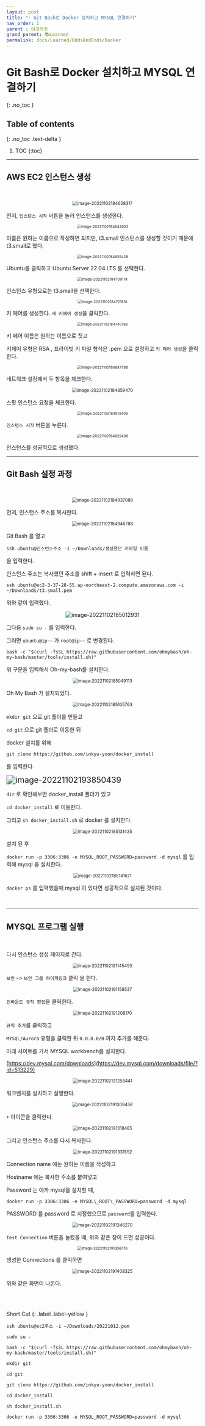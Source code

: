 ```yaml
---
layout: post
title: "· Git Bash로 Docker 설치하고 MYSQL 연결하기"
nav_order: 1
parent : 이것저것
grand_parent: 📚Learned
permalink: docs/Learned/OddsAndEnds/Docker
---
```


#  Git Bash로 Docker 설치하고 MYSQL 연결하기
{: .no_toc }

## Table of contents
{: .no_toc .text-delta }

1. TOC
{:toc}

---



## AWS EC2 인스턴스 생성


<br>

<p align="center">
<img src="https://raw.githubusercontent.com/buinq/imageServer/main/img/image-20221102184628317.png" alt="image-20221102184628317" style="zoom:80%;" />
</p>


먼저, `인스턴스 시작` 버튼을 눌러 인스턴스를 생성한다.


<p align="center">

<img src="https://raw.githubusercontent.com/buinq/imageServer/main/img/image-20221102184642602.png" alt="image-20221102184642602" style="zoom: 67%;" />
</p>


이름은 원하는 이름으로 작성하면 되지만, t3.small 인스턴스를 생성할 것이기 때문에 t3.small로 했다.


<p align="center">
<img src="https://raw.githubusercontent.com/buinq/imageServer/main/img/image-20221102184655428.png" alt="image-20221102184655428" style="zoom:67%;" />
</p>


Ubuntu를 클릭하고 Ubuntu Server 22.04.LTS 를 선택한다.


<p align="center">
<img src="https://raw.githubusercontent.com/buinq/imageServer/main/img/image-20221102184709174.png" alt="image-20221102184709174" style="zoom: 67%;" />
</p>


인스턴스 유형으로는 t3.small을 선택한다.


<p align="center">
<img src="https://raw.githubusercontent.com/buinq/imageServer/main/img/image-20221102184721818.png" alt="image-20221102184721818" style="zoom:67%;" />
</p>


키 페어를 생성한다. `새 키패어 생성`을 클릭한다.


<p align="center">
<img src="https://raw.githubusercontent.com/buinq/imageServer/main/img/image-20221102184740762.png" alt="image-20221102184740762" style="zoom: 67%;" />
</p>


키 페어 이름은 원하는 이름으로 짓고



키페어 유형은 RSA , 프라이빗 키 파일 형식은 .pem 으로 설정하고 `키 페어 생성`을 클릭한다.


<p align="center">
<img src="https://raw.githubusercontent.com/buinq/imageServer/main/img/image-20221102184847788.png" alt="image-20221102184847788" style="zoom:67%;" />
</p>


네트워크 설정에서 두 항목을 체크한다.


<p align="center">
<img src="https://raw.githubusercontent.com/buinq/imageServer/main/img/image-20221102184859470.png" alt="image-20221102184859470" style="zoom:80%;" />
</p>


스팟 인스턴스 요청을 체크한다.


<p align="center">
<img src="https://raw.githubusercontent.com/buinq/imageServer/main/img/image-20221102184913409.png" alt="image-20221102184913409" style="zoom:67%;" />
</p>


`인스턴스 시작` 버튼을 누른다.


<p align="center">
<img src="https://raw.githubusercontent.com/buinq/imageServer/main/img/image-20221102184925406.png" alt="image-20221102184925406" style="zoom:67%;" />
</p>


인스턴스를 성공적으로 생성했다.



------

## Git Bash 설정 과정

<br>

<p align="center">
<img src="https://raw.githubusercontent.com/buinq/imageServer/main/img/image-20221102184937086.png" alt="image-20221102184937086" style="zoom:80%;" />
</p>


먼저, 인스턴스 주소를 복사한다.


<p align="center">
<img src="https://raw.githubusercontent.com/buinq/imageServer/main/img/image-20221102184946788.png" alt="image-20221102184946788" style="zoom:80%;" />
</p>


Git Bash 를 열고



```
ssh ubuntu@인스턴스주소 -i ~/Downloads/생성했던 키파일 이름
```



을 입력한다.



인스턴스 주소는 복사했던 주소를 shift + insert 로 입력하면 된다.



```
ssh ubuntu@ec2-3-37-28-55.ap-northeast-2.compute.amazonaws.com -i ~/Downloads/t3.small.pem
```



위와 같이 입력했다.

<p align="center">
<img src="https://raw.githubusercontent.com/buinq/imageServer/main/img/image-20221102185012931.png" alt="image-20221102185012931"  />
</p>

그다음 `sudo su -` 를 입력한다.



그러면 `ubuntu@ip~~` 가 `root@ip~~` 로 변경된다.



```
bash -c "$(curl -fsSL https://raw.githubusercontent.com/ohmybash/oh-my-bash/master/tools/install.sh)"
```



위 구문을 입력해서 Oh-my-bash를 설치한다.


<p align="center">
<img src="https://raw.githubusercontent.com/buinq/imageServer/main/img/image-20221102185049113.png" alt="image-20221102185049113" style="zoom: 80%;" />
</p>


Oh My Bash 가 설치되었다.


<p align="center">
<img src="https://raw.githubusercontent.com/buinq/imageServer/main/img/image-20221102185105763.png" alt="image-20221102185105763" style="zoom:80%;" />
</p>

`mkdir git` 으로 git 폴더를 만들고



`cd git` 으로 git 폴더로 이동한 뒤



docker 설치를 위해



```
git clone https://github.com/inkyu-yoon/docker_install
```



를 입력한다.


<p align="center">


<img src="https://raw.githubusercontent.com/buinq/imageServer/main/img/image-20221102193850439.png" alt="image-20221102193850439" style="zoom:150%;" /></p>

`dir` 로 확인해보면 docker_install 폴더가 있고



`cd docker_install` 로 이동한다.



그리고 `sh docker_install.sh` 로 docker 를 설치한다.


<p align="center">
<img src="https://raw.githubusercontent.com/buinq/imageServer/main/img/image-20221102185131435.png" alt="image-20221102185131435" style="zoom:80%;" />
</p>

설치 된 후



`docker run -p 3306:3306 -e MYSQL_ROOT_PASSWORD=password -d mysql` 를 입력해 mysql 을 설치한다.


<p align="center">
<img src="https://raw.githubusercontent.com/buinq/imageServer/main/img/image-20221102185141671.png" alt="image-20221102185141671" style="zoom:80%;" />
</p>


`docker ps` 를 입력했을때 mysql 이 있다면 성공적으로 설치된 것이다.

<br>

---

## MYSQL 프로그램 실행

<br>

다시 인스턴스 생성 페이지로 간다.


<p align="center">
<img src="https://raw.githubusercontent.com/buinq/imageServer/main/img/image-20221102191145453.png" alt="image-20221102191145453" style="zoom:80%;" />
</p>




`보안` -> `보안 그룹 하이퍼링크` 클릭 을 한다.


<p align="center">
<img src="https://raw.githubusercontent.com/buinq/imageServer/main/img/image-20221102191156537.png" alt="image-20221102191156537" style="zoom:80%;" />
</p>


`인바운드 규칙 편집`을 클릭한다.


<p align="center">
<img src="https://raw.githubusercontent.com/buinq/imageServer/main/img/image-20221102191208170.png" alt="image-20221102191208170" style="zoom:80%;" />
</p>


`규칙 추가`를 클릭하고



`MYSQL/Aurora` 유형을 클릭한 뒤 `0.0.0.0/0` 까지 추가를 해준다.



아래 사이트를 가서 MYSQL workbench를 설치한다.

[https://dev.mysql.com/downloads](https://dev.mysql.com/downloads/file/?id=513229)


<p align="center">
<img src="https://raw.githubusercontent.com/buinq/imageServer/main/img/image-20221102191258441.png" alt="image-20221102191258441" style="zoom:80%;" />
</p>


워크벤치를 설치하고 실행한다.




<p align="center">
<img src="https://raw.githubusercontent.com/buinq/imageServer/main/img/image-20221102191309458.png" alt="image-20221102191309458" style="zoom:80%;" />
</p>




`+` 아이콘을 클릭한다.




<p align="center">
<img src="https://raw.githubusercontent.com/buinq/imageServer/main/img/image-20221102191318485.png" alt="image-20221102191318485" style="zoom:80%;" />
</p>




그리고 인스턴스 주소를 다시 복사한다.




<p align="center">
<img src="https://raw.githubusercontent.com/buinq/imageServer/main/img/image-20221102191331552.png" alt="image-20221102191331552" style="zoom: 80%;" />
</p>

Connection name 에는 원하는 이름을 작성하고



Hostname 에는 복사한 주소를 붙여넣고



Password 는 아까 mysql을 설치할 때,



```
docker run -p 3306:3306 -e MYSQL\_ROOT\_PASSWORD=password -d mysql
```



PASSWORD 를 password 로 지정했으므로 `password`를 입력한다.




<p align="center">
<img src="https://raw.githubusercontent.com/buinq/imageServer/main/img/image-20221102191346270.png" alt="image-20221102191346270" style="zoom:80%;" />
</p>




`Test Connection` 버튼을 눌렀을 때, 위와 같은 창이 뜨면 성공이다.




<p align="center">
<img src="https://raw.githubusercontent.com/buinq/imageServer/main/img/image-20221102191356776.png" alt="image-20221102191356776" style="zoom:67%;" />
</p>


생성한 Connections 를 클릭하면




<p align="center">
<img src="https://raw.githubusercontent.com/buinq/imageServer/main/img/image-20221102191408325.png" alt="image-20221102191408325" style="zoom:80%;" />
</p>




위와 같은 화면이 나온다.


<br>
<br>

Short Cut
{: .label .label-yellow }

```
ssh ubuntu@ec2주소 -i ~/Downloads/20221012.pem

sudo su -

bash -c "$(curl -fsSL https://raw.githubusercontent.com/ohmybash/oh-my-bash/master/tools/install.sh)"

mkdir git

cd git

git clone https://github.com/inkyu-yoon/docker_install

cd docker_install

sh docker_install.sh

docker run -p 3306:3306 -e MYSQL_ROOT_PASSWORD=password -d mysql

```



